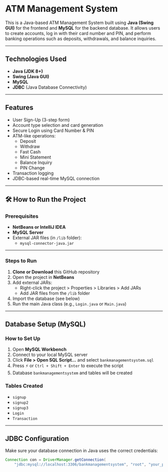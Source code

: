 # ATM Management System

This is a Java-based ATM Management System built using **Java (Swing GUI)** for the frontend and **MySQL** for the backend database. It allows users to create accounts, log in with their card number and PIN, and perform banking operations such as deposits, withdrawals, and balance inquiries.

---

## Technologies Used

- **Java (JDK 8+)**
- **Swing (Java GUI)**
- **MySQL**
- **JDBC** (Java Database Connectivity)

---

## Features

- User Sign-Up (3-step form)
- Account type selection and card generation
- Secure Login using Card Number & PIN
- ATM-like operations:
  - Deposit
  - Withdraw
  - Fast Cash
  - Mini Statement
  - Balance Inquiry
  - PIN Change
- Transaction logging
- JDBC-based real-time MySQL connection

---

## 🛠️ How to Run the Project

### Prerequisites

- **NetBeans or IntelliJ IDEA**
- **MySQL Server**
- External JAR files (in `/lib` folder):
  - `mysql-connector-java.jar`

---

### Steps to Run

1. **Clone or Download** this GitHub repository
2. Open the project in **NetBeans**
3. Add external JARs:
   - Right-click the project > Properties > Libraries > Add JARs
   - Add JAR files from the `/lib` folder
4. Import the database (see below)
5. Run the main Java class (e.g., `Login.java` or `Main.java`)

---

## Database Setup (MySQL)

### How to Set Up

1. Open **MySQL Workbench**
2. Connect to your local MySQL server
3. Click **File > Open SQL Script...** and select `bankmanagementsystem.sql`
4. Press ⚡ or `Ctrl + Shift + Enter` to execute the script
5. Database `bankmanagementsystem` and tables will be created

### Tables Created

- `signup`
- `signup2`
- `signup3`
- `Login`
- `Transaction`

---

## JDBC Configuration

Make sure your database connection in Java uses the correct credentials:

```java
Connection con = DriverManager.getConnection(
    "jdbc:mysql://localhost:3306/bankmanagementsystem", "root", "your_password");







